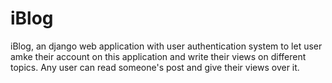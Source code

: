 # iBlog
 iBlog, an django web application with user authentication system to let user amke their account on this application and write their views on different topics. Any user can read someone's post and give their views over it.
